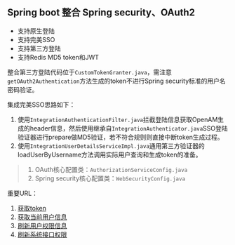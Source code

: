 ## Spring boot 整合 Spring security、OAuth2

- 支持原生登陆
- 支持完美SSO
- 支持第三方登陆
- 支持Redis MD5 token和JWT


整合第三方登陆代码位于`CustomTokenGranter.java`，需注意`getOAuth2Authentication`方法生成的token不进行Spring security标准的用户名密码验证。

集成完美SSO思路如下：
1. 使用`IntegrationAuthenticationFilter.java`拦截登陆信息获取OpenAM生成的header信息，然后使用继承自`IntegrationAuthenticator.java`SSO登陆验证器进行prepare做MD5验证，若不符合规则则直接中断token生成过程。
2. 使用`IntegrationUserDetailsServiceImpl.java`通用第三方验证器的loadUserByUsername方法调用实际用户查询和生成token的准备。

>1. OAuth核心配置类：`AuthorizationServiceConfig.java`
>2. Spring security核心配置类：`WebSecurityConfig.java`


重要URL：
1. [获取token](http://localhost:8080/oauth/token?username=admin&password=123&grant_type=password&client_id=login&client_secret=Norma1-login&scope=all)
2. [获取当前用户信息](http://localhost:8080/api/user/current-user)
3. [刷新用户权限信息](http://localhost:8080/api/authority/update-access-token)
4. [刷新系统接口权限](http://localhost:8080/api/authority/refresh-api)
